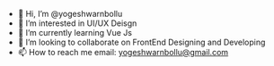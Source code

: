 - 👋 Hi, I’m @yogeshwarnbollu
- 👀 I’m interested in UI/UX Deisgn
- 🌱 I’m currently learning Vue Js
- 💞️ I’m looking to collaborate on FrontEnd Designing and Developing
- 📫 How to reach me email: yogeshwarnbollu@gmail.com

<!---
yogeshwarnbollu/yogeshwarnbollu is a ✨ special ✨ repository because its `README.md` (this file) appears on your GitHub profile.
You can click the Preview link to take a look at your changes.
--->
